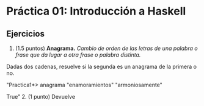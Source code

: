 # Práctica 01: Introducción a Haskell
## Ejercicios
1. (1.5 puntos) **Anagrama.** *Cambio de orden de las letras de una palabra
o frase que da lugar a otra frase o palabra distinta.*

Dadas dos cadenas, resuelve si la segunda es un anagrama de la primera o no.

"Practica1*> anagrama "enamoramientos" "armoniosamente"

True"
2. (1 punto) Devuelve